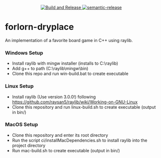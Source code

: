 <p align="center">
  <a href="https://github.com/abalis3/forlorn-dryplace/actions?query=branch%3Amaster+workflow%3A%22Build+and+Release%22">
    <img alt="Build and Release"
         src="https://github.com/abalis3/forlorn-dryplace/workflows/Build%20and%20Release/badge.svg?branch=master">
  </a> 
  <a href="https://github.com/semantic-release/semantic-release">
    <img alt="semantic-release"
         src="https://img.shields.io/badge/%20%20%F0%9F%93%A6%F0%9F%9A%80-semantic--release-e10079.svg">
  </a>
</p>

# forlorn-dryplace

An implementation of a favorite board game in C++ using raylib.

### Windows Setup
- Install raylib with mingw installer (installs to C:\raylib)
- Add g++ to path (C:\raylib\mingw\bin)
- Clone this repo and run win-build.bat to create executable

### Linux Setup
- Install raylib (Use version 3.0.0!) following https://github.com/raysan5/raylib/wiki/Working-on-GNU-Linux
- Clone this repository and run linux-build.sh to create executable (output in bin/)

### MacOS Setup
- Clone this repository and enter its root directory
- Run the script ci/installMacDependencies.sh to install raylib into the project directory
- Run mac-build.sh to create executable (output in bin/)

